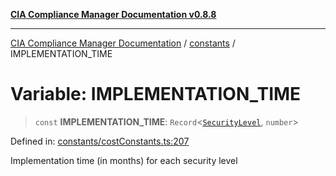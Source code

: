 [**CIA Compliance Manager Documentation v0.8.8**](../../README.md)

***

[CIA Compliance Manager Documentation](../../modules.md) / [constants](../README.md) / IMPLEMENTATION\_TIME

# Variable: IMPLEMENTATION\_TIME

> `const` **IMPLEMENTATION\_TIME**: `Record`\<[`SecurityLevel`](../../types/cia/type-aliases/SecurityLevel.md), `number`\>

Defined in: [constants/costConstants.ts:207](https://github.com/Hack23/cia-compliance-manager/blob/88094f2c4c350fd10a1e440c3eab70aedd819944/src/constants/costConstants.ts#L207)

Implementation time (in months) for each security level
